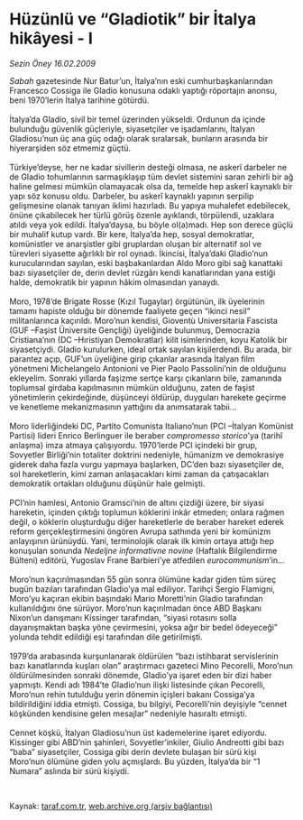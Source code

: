 # Hüzünlü ve “Gladiotik” bir İtalya hikâyesi - I

*Sezin Öney 16.02.2009*

<div class="taraf_structure_2col_1zq">
<div class="margen_n">



 <p><i>Sabah</i> gazetesinde Nur Batur’un, İtalya’nın eski cumhurbaşkanlarından Francesco Cossiga ile Gladio konusuna odaklı yaptığı röportajın anonsu, beni 1970’lerin İtalya tarihine götürdü. <br/><br/>İtalya’da Gladio, sivil bir temel üzerinden yükseldi. Ordunun da içinde bulunduğu güvenlik güçleriyle, siyasetçiler ve işadamlarını, İtalyan Gladiosu’nun üç ana güç odağı olarak sıralarsak, bunların arasında bir hiyerarşiden söz etmemiz güçtü. <br/><br/>Türkiye’deyse, her ne kadar sivillerin desteği olmasa, ne askerî darbeler ne de Gladio tohumlarının sarmaşıklaşıp tüm devlet sistemini saran zehirli bir ağ haline gelmesi mümkün olamayacak olsa da, temelde hep askerî kaynaklı bir yapı söz konusu oldu. Darbeler, bu askerî kaynaklı yapının serpilip gelişmesine olanak tanıyan iklimi hazırladı. Bu yapıya muhalefet edebilecek, önüne çıkabilecek her türlü görüş özenle ayıklandı, törpülendi, uzaklara atıldı veya yok edildi. İtalya’daysa, bu böyle ol(a)madı. Hep son derece güçlü bir muhalif kutup vardı. Bir kere, İtalya’da hep, sosyal demokratlar, komünistler ve anarşistler gibi gruplardan oluşan bir alternatif sol ve türevleri siyasette ağırlıklı bir rol oynadı. İkincisi, İtalya’daki Gladio’nun kurucularından sayılan, eski başbakanlardan Aldo Moro gibi sağ kanattaki bazı siyasetçiler de, derin devlet rüzgârı kendi kanatlarından yana estiği halde, demokratik bir yapının hâkim olmasından yanaydı. <br/><br/>Moro, 1978’de Brigate Rosse (Kızıl Tugaylar) örgütünün, ilk üyelerinin tamamı hapiste olduğu bir dönemde faaliyete geçen “ikinci nesil” militanlarınca kaçırıldı. Moro’nun kendisi, Gioventù Universitaria Fascista (GUF –Faşist Üniversite Gençliği) üyeliğinde bulunmuş, Democrazia Cristiana’nın (DC –Hıristiyan Demokratlar) kilit isimlerinden, koyu Katolik bir siyasetçiydi. Gladio kurulurken, ideal ortak sayılan kişilerdendi. Bu arada, bir parantez açıp, GUF’un üyeliğine girip çıkanlar arasında İtalyan film yönetmeni Michelangelo Antonioni ve Pier Paolo Passolini’nin de olduğunu ekleyelim. Sonraki yıllarda faşizme sertçe karşı çıkanların bile, zamanında toplumsal girdaba kapılmasının mümkün olduğunu, zaten de faşist yönetimlerin çekirdeğinde, düşünceyi öldürüp, duyguları harekete geçirme ve kenetleme mekanizmasının yattığını da anımsatarak tabii... <br/><br/>Moro liderliğindeki DC, Partito Comunista Italiano’nun (PCI –İtalyan Komünist Partisi) lideri Enrico Berlinguer ile beraber <i>compromesso storico</i>’ya (tarihî anlaşma) imza atmaya çalışıyordu. 1970’lerde PCI içindeki bir grup, Sovyetler Birliği’nin totaliter doktrini nedeniyle, hümanizm ve demokrasiye giderek daha fazla vurgu yapmaya başlarken, DC’den bazı siyasetçiler de, sol hareketlerin, kimi zaman anlaşacakları kimi zaman da çatışacakları demokratik ortakları olduğunu düşünür hale gelmişti. <br/><br/>PCI’nin hamlesi, Antonio Gramsci’nin de altını çizdiği üzere, bir siyasi hareketin, içinden çıktığı toplumun köklerini inkâr etmeden; onlara rağmen değil, o köklerin oluşturduğu diğer hareketlerle de beraber hareket ederek reform gerçekleştirmesini öngören Avrupa sathında yeni bir komünizm anlayışının ürünüydü. Yani, terminolojik olarak ilk kimin ortaya attığı hep konuşulan sonunda <i>Nedeljne informativne novine</i> (Haftalık Bilgilendirme Bülteni) editörü, Yugoslav Frane Barbieri’ye atfedilen <i>eurocommunism</i>’in... <br/><br/>Moro’nun kaçırılmasından 55 gün sonra ölümüne kadar giden tüm süreç bugün bazıları tarafından Gladio’ya mal ediliyor. Tarihçi Sergio Flamigni, Moro’yu kaçıran ekibin başındaki Mario Moretti’nin Gladio tarafından kullanıldığını öne sürüyor. Moro’nun kaçırılmadan önce ABD Başkanı Nixon’un danışmanı Kissinger tarafından, “siyasi rotasını solla dayanışmaktan başka yöne çevirmesini, yoksa ağır bir bedel ödeyeceği” yolunda tehdit edildiği eşi tarafından dile getirilmişti. <br/><br/>1979’da arabasında kurşunlanarak öldürülen “bazı istihbarat servislerinin bazı kanatlarında kuşları olan” araştırmacı gazeteci Mino Pecorelli, Moro’nun öldürülmesinden sonraki dönemde, Gladio’ya işaret eden bir dizi haber yapmıştı. Kendi adı 1984’te Gladio’nun ilişki listesinde çıkan Pecorelli, Moro’nun rehin tutulduğu yerin dönemin içişleri bakanı Cossiga’ya bildirildiğini iddia etmişti. Cossiga, bu bilgiyi, Pecorelli’nin deyişiyle “cennet köşkünden kendisine gelen mesajlar” nedeniyle hasıraltı etmişti. <br/><br/>Cennet köşkü, İtalyan Gladiosu’nun üst kademelerine işaret ediyordu. Kissinger gibi ABD’nin şahinleri, Sovyetler’inkiler, Giulio Andreotti gibi bazı “baba” siyasetçiler, Cossiga gibi derin devlete bulaşan bir sürü kişi Moro’nun ölümüne giden yolu açmışlardı. Bu yüzden, İtalya’da bir “1 Numara” aslında bir sürü kişiydi.</p>

<br/>


<div id="taraf_not">
</div>

</div>


</div>

Kaynak: [taraf.com.tr](http://www.taraf.com.tr:80/makale/4051.htm), [web.archive.org (arşiv bağlantısı)](http://web.archive.org/web/20090413021340/http://www.taraf.com.tr:80/makale/4051.htm)
